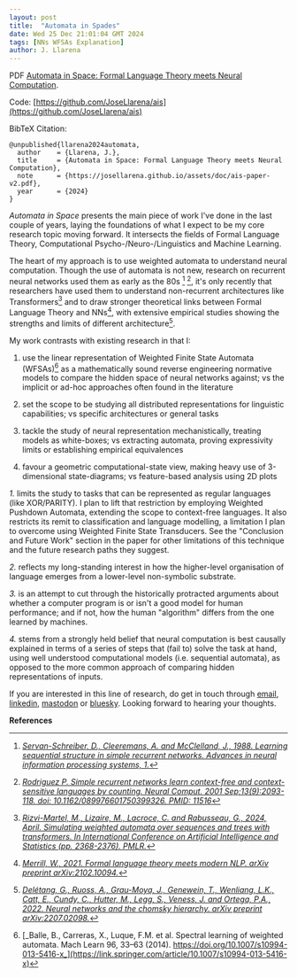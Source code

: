 ```yaml
---
layout: post
title:  "Automata in Spades"
date: Wed 25 Dec 21:01:04 GMT 2024
tags: [NNs WFSAs Explanation]
author: J. Llarena
---
```


PDF [Automata in Space: Formal Language Theory meets Neural Computation](/assets/doc/ais-paper-v2.pdf).

Code: [https://github.com/JoseLlarena/ais](https://github.com/JoseLlarena/ais)

BibTeX Citation:
```
@unpublished{llarena2024automata,
  author    = {Llarena, J.},
  title     = {Automata in Space: Formal Language Theory meets Neural Computation},
  note      = {https://josellarena.github.io/assets/doc/ais-paper-v2.pdf},
  year      = {2024}
}
```

_Automata in Space_ presents the main piece of work I've done in the last couple of years, laying the 
foundations of what I expect to be my core research topic moving forward. It intersects the fields of Formal Language Theory,
Computational Psycho-/Neuro-/Linguistics and Machine Learning.

The heart of my approach is to use weighted automata to understand neural computation. Though the use of
automata is not new, research on recurrent neural networks used them as early as the 80s [^servan] [^rodriguez],
it's only recently that researchers have used them to understand non-recurrent architectures like Transformers[^rizvi] and to
draw stronger theoretical links between Formal Language Theory and NNs[^merrill], with extensive empirical studies showing the strengths
and limits of different architecture[^deletang].

My work contrasts with existing research in that I:
 1. use the linear representation of Weighted Finite State Automata (WFSAs)[^balle] as a mathematically sound reverse 
 engineering normative models to compare the hidden space of neural networks against; vs the implicit or 
 ad-hoc approaches often found in the literature 

 2. set the scope to be studying all distributed representations for linguistic capabilities; vs specific architectures
 or general tasks

 3. tackle the study of neural representation mechanistically, treating models as white-boxes; vs extracting automata,
 proving expressivity limits or establishing empirical equivalences

 4. favour a geometric computational-state view, making heavy use of 3-dimensional state-diagrams; vs feature-based 
 analysis using 2D plots

_1\._ limits the study to tasks that can be represented as regular languages (like XOR/PARITY). I plan to lift that 
restriction by employing Weighted Pushdown Automata, extending the scope to context-free languages. It also 
restricts its remit to classification and language modelling, a limitation I plan to overcome using Weighted Finite 
State Transducers. See the "Conclusion and Future Work" section in the paper for other limitations of this technique and the 
future research paths they suggest.

_2\._ reflects my long-standing interest in how the higher-level organisation of language emerges from a lower-level 
non-symbolic substrate.

_3\._ is an attempt to cut through the historically protracted arguments about whether a computer program is or isn't a 
good model for human performance; and if not, how the human "algorithm" differs from the one learned by machines.

_4\._ stems from a strongly held belief that neural computation is best causally explained in terms of a series of
steps that (fail to) solve the task at hand, using well understood computational models (i.e. sequential automata), as 
opposed to the more common approach of comparing hidden representations of inputs.

If you are interested in this line of research, do get in touch through [email](mailto:jose.llarena@gmail.com), 
[linkedin](https://www.linkedin.com/in/josellarena), [mastodon](https://sigmoid.social/@LL4R3N4) or
[bluesky](https://bsky.app/profile/ll4r3n4.bsky.social). Looking forward to hearing your thoughts.
      

**References**

[^servan]: [_Servan-Schreiber, D., Cleeremans, A. and McClelland, J., 1988. Learning sequential structure in simple recurrent networks. Advances in neural information processing systems, 1._](https://proceedings.neurips.cc/paper/1988/file/9dcb88e0137649590b755372b040afad-Paper.pdf)
[^rodriguez]: [_Rodriguez P. Simple recurrent networks learn context-free and context-sensitive languages by counting. Neural Comput. 2001 Sep;13(9):2093-118. doi: 10.1162/089976601750399326. PMID: 11516_](https://pubmed.ncbi.nlm.nih.gov/11516359)
[^rizvi]: [_Rizvi-Martel, M., Lizaire, M., Lacroce, C. and Rabusseau, G., 2024, April. Simulating weighted automata over sequences and trees with transformers. In International Conference on Artificial Intelligence and Statistics (pp. 2368-2376). PMLR._](https://proceedings.mlr.press/v238/rizvi-martel24a/rizvi-martel24a.pdf)
[^merrill]: [_Merrill, W., 2021. Formal language theory meets modern NLP. arXiv preprint arXiv:2102.10094._](https://arxiv.org/pdf/2102.10094)
[^deletang]: [_Delétang, G., Ruoss, A., Grau-Moya, J., Genewein, T., Wenliang, L.K., Catt, E., Cundy, C., Hutter, M., Legg, S., Veness, J. and Ortega, P.A., 2022. Neural networks and the chomsky hierarchy. arXiv preprint arXiv:2207.02098._](https://arxiv.org/pdf/2207.02098)
[^balle]: [_Balle, B., Carreras, X., Luque, F.M. et al. Spectral learning of weighted automata. Mach Learn 96, 33–63 (2014). https://doi.org/10.1007/s10994-013-5416-x_](https://link.springer.com/article/10.1007/s10994-013-5416-x)

